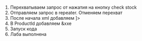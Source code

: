 1) Перехватываем запрос от нажатия на кнопку check stock
2) Отправляем запрос в repeater. Отменяем перехват
3) После начала xml добавляем <!DOCTYPE test [ <!ENTITY xxe SYSTEM "file:///etc/passwd"> ]>
4) В ProductId добавляем &xxe
5) Запуск кода
6) Лаба выполнена
